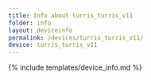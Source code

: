 ```yaml
---
title: Info about turris_turris_v11
folder: info
layout: deviceinfo
permalink: /devices/turris_turris_v11/
device: turris_turris_v11
---
```

{% include templates/device_info.md %}
